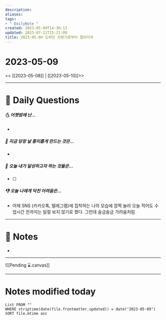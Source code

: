 ```yaml
---
description:
aliases: 
tags:
- " DailyNote "
created: 2023-05-09T14:30:13
updated: 2023-07-11T15:21:09
title: 2023-05-09 도파민 자판기로부터 멀어지자
---
```


# 2023-05-09

<< [[2023-05-08]] | [[2023-05-10]]>>

---
# 📅 Daily Questions

##### 🌜 어젯밤에 난...

- 

##### 🙌 지금 당장 날 흥미롭게 만드는 것은...

- 

##### 🚀 오늘 내가 달성하고자 하는 것들은...

- [ ] 

##### 👎 오늘 나에게 닥친 어려움은...

- 어제 SNS (카카오톡, 텔레그램)에 집착하는 나의 모습에 깜짝 놀라 오늘 적어도 수업시간 전까지는 일절 보지 않기로 했다. 그런데 슬금슬금 가려움처럼 

---

# 📝 Notes

- 

___

![[Pending ⌛.canvas]]

---
# Notes modified today

```dataview
List FROM "" 
WHERE striptime(date(file.frontmatter.updated)) = date("2023-05-09") 
SORT file.mtime asc
```
